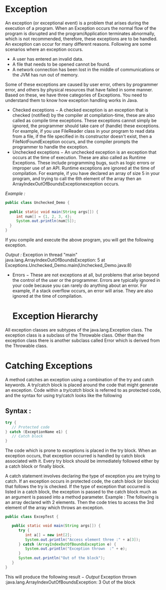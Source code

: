 # Exception
An exception (or exceptional event) is a problem that arises during the execution of a program. When an Exception occurs the normal flow of the program is disrupted and the program/Application terminates abnormally, which is not recommended, therefore, these exceptions are to be handled.
An exception can occur for many different reasons. Following are some scenarios where an exception occurs.

* A user has entered an invalid data.
* A file that needs to be opened cannot be found.
* A network connection has been lost in the middle of communications or the JVM has run out of memory.

Some of these exceptions are caused by user error, others by programmer error, and others by physical resources that have failed in some manner.
Based on these, we have three categories of Exceptions. You need to understand them to know how exception handling works in Java.
* Checked exceptions − A checked exception is an exception that is checked (notified) by the compiler at compilation-time, these are also called as compile time exceptions. These exceptions cannot simply be ignored, the programmer should take care of (handle) these exceptions.
For example, if you use FileReader class in your program to read data from a file, if the file specified in its constructor doesn't exist, then a FileNotFoundException occurs, and the compiler prompts the programmer to handle the exception.
* Unchecked exceptions − An unchecked exception is an exception that occurs at the time of execution. These are also called as Runtime Exceptions. These include programming bugs, such as logic errors or improper use of an API. Runtime exceptions are ignored at the time of compilation.
 For example, if you have declared an array of size 5 in your program, and trying to call the 6th element of the array then 
an ArrayIndexOutOfBoundsExceptionexception occurs.

 *Example :* 
 
 ```java
public class Unchecked_Demo {
   
   public static void main(String args[]) {
      int num[] = {1, 2, 3, 4};
      System.out.println(num[5]);
   }
}
```

If you compile and execute the above program, you will get the following exception.

*Output :* 
Exception in thread "main" java.lang.ArrayIndexOutOfBoundsException: 5
	at Exceptions.Unchecked_Demo.main(Unchecked_Demo.java:8)
* Errors − These are not exceptions at all, but problems that arise beyond the control of the user or the programmer. Errors are typically ignored in your code because you can rarely do anything about an error. For example, if a stack overflow occurs, an error will arise. They are also ignored at the time of compilation.
  # Exception Hierarchy
                                             
All exception classes are subtypes of the java.lang.Exception class. The exception class is a subclass of the Throwable class. Other than the exception class there is another subclass called Error which is derived from the Throwable class.
 # Catching Exceptions
A method catches an exception using a combination of the try and catch keywords. A try/catch block is placed around the code that might generate an exception. Code within a *try/catch* block is referred to as protected code, and the syntax for using try/catch looks like the following
## Syntax :                                    
```java                                            
try {                                       
   // Protected code                        
} catch (ExceptionName e1) {                
   // Catch block                           
}     
```
The code which is prone to exceptions is placed in the try block. When an exception occurs, that exception occurred is handled by catch block associated with it. Every try block should be immediately followed either by a catch block or finally block.

A catch statement involves declaring the type of exception you are trying to catch. If an exception occurs in protected code, the catch block (or blocks) that follows the try is checked. If the type of exception that occurred is listed in a catch block, the exception is passed to the catch block much as an argument is passed into a method parameter.
Example : 
The following is an array declared with 2 elements. Then the code tries to access the 3rd element of the array which throws an exception.
```java
public class ExcepTest {

   public static void main(String args[]) {
      try {
         int a[] = new int[2];
         System.out.println("Access element three :" + a[3]);
      } catch (ArrayIndexOutOfBoundsException e) {
         System.out.println("Exception thrown  :" + e);
      }
      System.out.println("Out of the block");
   }
}
```
This will produce the following result −
*Output*
Exception thrown  :java.lang.ArrayIndexOutOfBoundsException: 3
Out of the block
